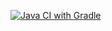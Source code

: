 [![Java CI with Gradle](https://github.com/Levashov-Andrei/internet_bank/actions/workflows/.appveyor.yml/badge.svg)](https://github.com/Levashov-Andrei/internet_bank/actions/workflows/.appveyor.yml)
